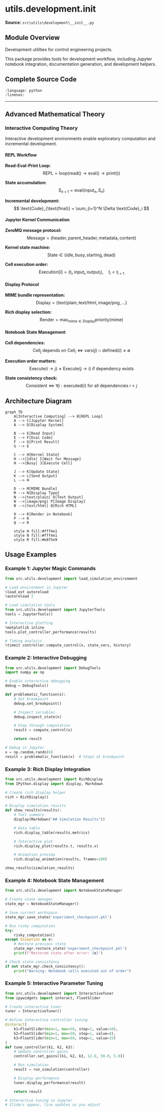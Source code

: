 # utils.development.__init__

**Source:** `src\utils\development\__init__.py`

## Module Overview

Development utilities for control engineering projects.

This package provides tools for development workflow, including Jupyter
notebook integration, documentation generation, and development helpers.

## Complete Source Code

```{literalinclude} ../../../src/utils/development/__init__.py
:language: python
:linenos:
```

---



## Advanced Mathematical Theory

### Interactive Computing Theory

Interactive development environments enable exploratory computation and incremental development.

#### REPL Workflow

**Read-Eval-Print Loop:**
$$
\text{REPL} = \text{loop}(\text{read}() \rightarrow \text{eval}() \rightarrow \text{print}())
$$

**State accumulation:**
$$
S_{n+1} = \text{eval}(\text{input}_n, S_n)
$$

**Incremental development:**
$$
\text{Code}_{\text{final}} = \sum_{i=1}^N \Delta \text{Code}_i
$$

#### Jupyter Kernel Communication

**ZeroMQ message protocol:**
$$
\text{Message} = (\text{header}, \text{parent\_header}, \text{metadata}, \text{content})
$$

**Kernel state machine:**
$$
\text{State} \in \{\text{idle}, \text{busy}, \text{starting}, \text{dead}\}
$$

**Cell execution order:**
$$
\text{Execution}[i] = (t_i, \text{input}_i, \text{output}_i), \quad t_i < t_{i+1}
$$

#### Display Protocol

**MIME bundle representation:**
$$
\text{Display} = \{\text{text/plain}, \text{text/html}, \text{image/png}, \ldots\}
$$

**Rich display selection:**
$$
\text{Render} = \max_{\text{mime} \in \text{Display}} \text{priority}(\text{mime})
$$

#### Notebook State Management

**Cell dependencies:**
$$
\text{Cell}_j \text{ depends on } \text{Cell}_i \Leftrightarrow \text{vars}(j) \cap \text{defined}(i) \neq \emptyset
$$

**Execution order matters:**
$$
\text{Execute}(i \rightarrow j) \neq \text{Execute}(j \rightarrow i) \text{ if dependency exists}
$$

**State consistency check:**
$$
\text{Consistent} \Leftrightarrow \forall j: \text{executed}(i) \text{ for all dependencies } i < j
$$

## Architecture Diagram

```{mermaid}
graph TD
    A[Interactive Computing] --> B[REPL Loop]
    A --> C[Jupyter Kernel]
    A --> D[Display System]

    B --> E[Read Input]
    E --> F[Eval Code]
    F --> G[Print Result]
    G --> E

    C --> H{Kernel State}
    H -->|Idle| I[Wait for Message]
    H -->|Busy| J[Execute Cell]

    J --> K[Update State]
    K --> L[Send Output]
    L --> H

    D --> M[MIME Bundle]
    M --> N{Display Type}
    N -->|text/plain| O[Text Output]
    N -->|image/png| P[Image Display]
    N -->|text/html| Q[Rich HTML]

    O --> R[Render in Notebook]
    P --> R
    Q --> R

    style H fill:#fff4e1
    style N fill:#fff4e1
    style R fill:#e8f5e9
```

## Usage Examples

### Example 1: Jupyter Magic Commands

```python
from src.utils.development import load_simulation_environment

# Load environment in Jupyter
%load_ext autoreload
%autoreload 2

# Load simulation tools
from src.utils.development import JupyterTools
tools = JupyterTools()

# Interactive plotting
%matplotlib inline
tools.plot_controller_performance(results)

# Timing analysis
%timeit controller.compute_control(x, state_vars, history)
```

### Example 2: Interactive Debugging

```python
from src.utils.development import DebugTools
import numpy as np

# Enable interactive debugging
debug = DebugTools()

def problematic_function(x):
    # Set breakpoint
    debug.set_breakpoint()

    # Inspect variables
    debug.inspect_state(x)

    # Step through computation
    result = compute_control(x)

    return result

# Debug in Jupyter
x = np.random.randn(6)
result = problematic_function(x)  # Stops at breakpoint
```

### Example 3: Rich Display Integration

```python
from src.utils.development import RichDisplay
from IPython.display import display, Markdown

# Create rich display helper
rich = RichDisplay()

# Display simulation results
def show_results(results):
    # Text summary
    display(Markdown("## Simulation Results"))

    # Data table
    rich.display_table(results.metrics)

    # Interactive plot
    rich.display_plot(results.t, results.x)

    # Animation preview
    rich.display_animation(results, frames=100)

show_results(simulation_results)
```

### Example 4: Notebook State Management

```python
from src.utils.development import NotebookStateManager

# Create state manager
state_mgr = NotebookStateManager()

# Save current workspace
state_mgr.save_state('experiment_checkpoint.pkl')

# Run risky computation
try:
    risky_computation()
except Exception as e:
    # Restore previous state
    state_mgr.restore_state('experiment_checkpoint.pkl')
    print(f"Restored state after error: {e}")

# Check state consistency
if not state_mgr.check_consistency():
    print("Warning: Notebook cells executed out of order")
```

### Example 5: Interactive Parameter Tuning

```python
from src.utils.development import InteractiveTuner
from ipywidgets import interact, FloatSlider

# Create interactive tuner
tuner = InteractiveTuner()

# Define interactive controller tuning
@interact(
    k1=FloatSlider(min=1, max=50, step=1, value=10),
    k2=FloatSlider(min=1, max=50, step=1, value=8),
    k3=FloatSlider(min=1, max=50, step=1, value=15)
)
def tune_controller(k1, k2, k3):
    # Update controller gains
    controller.set_gains([k1, k2, k3, 12.0, 50.0, 5.0])

    # Run simulation
    result = run_simulation(controller)

    # Display performance
    tuner.display_performance(result)

    return result

# Interactive tuning in Jupyter
# Sliders appear, live updates as you adjust
```
